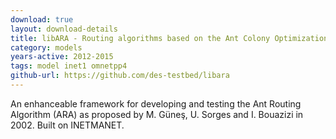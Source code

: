 ```yaml
---
download: true
layout: download-details
title: libARA - Routing algorithms based on the Ant Colony Optimization (ACO) metaheuristic
category: models
years-active: 2012-2015
tags: model inet1 omnetpp4
github-url: https://github.com/des-testbed/libara
---
```


An enhanceable framework for developing and testing the Ant Routing Algorithm
(ARA) as proposed by M. Güneş, U. Sorges and I. Bouazizi in 2002. Built on
INETMANET.
